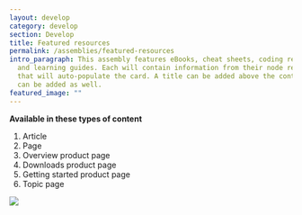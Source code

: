 ```yaml
---
layout: develop
category: develop
section: Develop
title: Featured resources
permalink: /assemblies/featured-resources
intro_paragraph: This assembly features eBooks, cheat sheets, coding resources
  and learning guides. Each will contain information from their node reference
  that will auto-populate the card. A title can be added above the content. CTAs
  can be added as well.
featured_image: ""
---
```

**Available in these types of content**

1. Article
2. Page
3. Overview product page
4. Downloads product page
5. Getting started product page
6. Topic page

![](/design-manual/assets/uploads/featured-resources-example.png)
